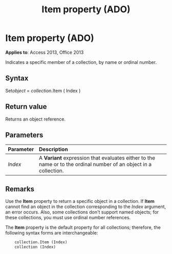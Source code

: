 ﻿---
title: Item property (ADO)
TOCTitle: Item property (ADO)
ms:assetid: 793c305f-0e5b-a529-e21f-b7ab0843ed49
ms:mtpsurl: https://msdn.microsoft.com/library/JJ249499(v=office.15)
ms:contentKeyID: 48545767
ms.date: 09/18/2015
mtps_version: v=office.15
---

# Item property (ADO)

**Applies to**: Access 2013, Office 2013

Indicates a specific member of a collection, by name or ordinal number.

## Syntax

Set*object* = *collection*.Item ( Index )

## Return value

Returns an object reference.

## Parameters

|Parameter|Description|
|:--------|:----------|
|*Index* |A **Variant** expression that evaluates either to the name or to the ordinal number of an object in a collection.|

## Remarks

Use the **Item** property to return a specific object in a collection. If **Item** cannot find an object in the collection corresponding to the *Index* argument, an error occurs. Also, some collections don't support named objects; for these collections, you must use ordinal number references.

The **Item** property is the default property for all collections; therefore, the following syntax forms are interchangeable:

```vb
    collection.Item (Index)
    collection (Index)
```
